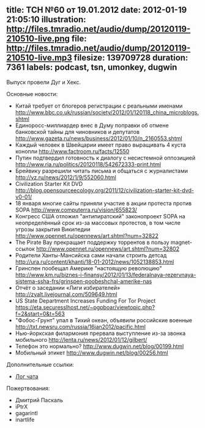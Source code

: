 title: ТСН №60 от 19.01.2012
date: 2012-01-19 21:05:10
illustration: http://files.tmradio.net/audio/dump/20120119-210510-live.png
file: http://files.tmradio.net/audio/dump/20120119-210510-live.mp3
filesize: 139709728
duration: 7361
labels: podcast, tsn, umonkey, dugwin
---
Выпуск провели Дуг и Хекс.

Основные новости:

- Китай требует от блогеров регистрации с реальными именами
  http://www.bbc.co.uk/russian/society/2012/01/120118_china_microblogs.shtml
- Единоросс-миллиардер внес в Думу поправки об отмене банковской тайны для чиновников и депутатов
  http://www.gazeta.ru/news/business/2012/01/10/n_2160553.shtml
- Каждый человек в Швейцарии имеет право выращивать 4 куста конопли
  http://www.factroom.ru/facts/12550
- Путин подтвердил готовность к диалогу с несистемной оппозицией
  http://www.ria.ru/politics/20120118/542672333-print.html
- Брейвику разрешили читать письма и общаться с журналистами
  http://vz.ru/news/2012/1/9/552060.html
- Civilization Starter Kit DVD
  http://blog.opensourceecology.org/2011/12/civilization-starter-kit-dvd-v0-01/
- 18 января многие сайты приняли участие в акции протеста против SOPA
  http://www.computerra.ru/vision/655823/
- Конгресс США отложил "антипиратский" законопроект SOPA на неопределённый срок из-за массовых протестов, в том числе угрозы закрытия Википедии
  http://www.opennet.ru/opennews/art.shtml?num=32822
- The Pirate Bay прекращает поддержку торрентов в пользу magnet-ссылок
  http://www.opennet.ru/opennews/art.shtml?num=32802
- Родители Ханты-Мансийска сами начали строить детсад
  http://ura.ru/content/khanti/18-01-2012/news/1052138853.html
- Гринспен пообещал Америке "настоящую революцию"
  http://www.km.ru/biznes-i-finansy/2012/01/13/federalnaya-rezervnaya-sistema-ssha-frs/grinspen-poobeshchal-amerike-nas
- Отчёт о заседании «Лиги избирателей»
  http://zyalt.livejournal.com/509649.html
- US State Department Increases Funding For Tor Project
  https://eta.securesslhost.net/~pgpboar/viewtopic.php?f=2&start=0&t=563
- "Фобос-Грунт" упал в Тихий океан, объявили российские военные
  http://txt.newsru.com/russia/16jan2012/pacific.html
- Нью-йоркская филармония прервала выступление из-за звонка мобильного
  http://lenta.ru/news/2012/01/12/gilbert/
- Телефон это нормально?
  http://www.dugwin.net/blog/00199.html
- Мобильный этикет
  http://www.dugwin.net/blog/00256.html

Дополнительные ссылки:

- [Лог чата](http://files.tmradio.net/audio/dump/20120119-210510-live.log)

Пожертвования:

- Дмитрий Паскаль
- iPtrX
- gagarintl
- inartlife

